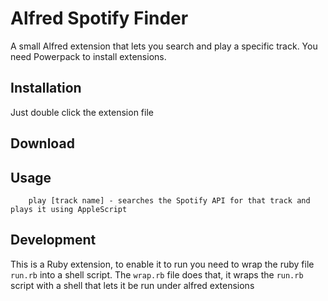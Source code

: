 # Alfred Spotify Finder

A small Alfred extension that lets you search and play a specific track. You need Powerpack to install extensions.

## Installation

Just double click the extension file

## Download


## Usage

        play [track name] - searches the Spotify API for that track and plays it using AppleScript


## Development

This is a Ruby extension, to enable it to run you need to wrap the ruby file `run.rb` into a shell script.
The `wrap.rb` file does that, it wraps the `run.rb` script with a shell that lets it be run under alfred extensions

